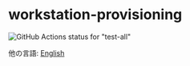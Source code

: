 # workstation-provisioning

![GitHub Actions status for "test-all"](https://github.com/mazgi/workstation-provisioning/workflows/test-all/badge.svg)

他の言語: [English](../..)
